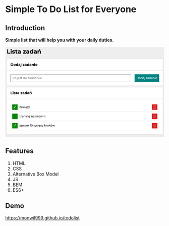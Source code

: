 # Simple To Do List for Everyone

## Introduction

**Simple list that will help you with your daily duties.**

![Todolist](todolist.jpg)

## Features

1. HTML
1. CSS
1. Alternative Box Model
1. JS
1. BEM
1. ES6+


## Demo
https://monwil999.github.io/todolist
